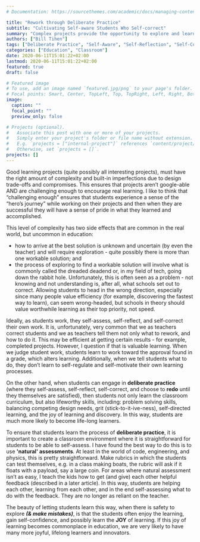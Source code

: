 ```yaml
---
# Documentation: https://sourcethemes.com/academic/docs/managing-content/

title: "Rework through Deliberate Practice"
subtitle: "Cultivating Self-aware Students Who Self-correct"
summary: "Complex projects provide the opportunity to explore and learn what does and doesn’t work. Understanding what doesn’t work and adjusting (redoing) work can often lead to tremendous learning. The caveat is that teachers must create a safe environment, without judgement, which creates space for 'mistakes' and 'rework.'"
authors: ["Bill Tihen"]
tags: ["Deliberate Practice", "Self-Aware", "Self-Reflection", "Self-Correction", "Joy", "Exploration"]
categories: ["Education", "Classroom"]
date: 2020-06-11T15:01:22+02:00
lastmod: 2020-06-11T15:01:22+02:00
featured: true
draft: false

# Featured image
# To use, add an image named `featured.jpg/png` to your page's folder.
# Focal points: Smart, Center, TopLeft, Top, TopRight, Left, Right, BottomLeft, Bottom, BottomRight.
image:
  caption: ""
  focal_point: ""
  preview_only: false

# Projects (optional).
#   Associate this post with one or more of your projects.
#   Simply enter your project's folder or file name without extension.
#   E.g. `projects = ["internal-project"]` references `content/project/deep-learning/index.md`.
#   Otherwise, set `projects = []`.
projects: []
---
```

Good learning projects (quite possibly all interesting projects), must have the right amount of complexity and built-in imperfections due to design trade-offs and compromises. This ensures that projects aren’t google-able AND are challenging enough to encourage real learning. I like to think that “challenging enough” ensures that students experience a sense of the “hero’s journey” while working on their projects and then when they are successful they will have a sense of pride in what they learned and accomplished.

This level of complexity has two side effects that are common in the real world, but uncommon in education:

* how to arrive at the best solution is unknown and uncertain (by even the teacher) and will require exploration - quite possibly there is more than one workable solution; and
* the process of exploring to find a workable solution will involve what is commonly called the dreaded deadend or, in my field of tech, going down the rabbit hole. Unfortunately, this is often seen as a problem - not knowing and not understanding is, after all, what schools set out to correct. Allowing students to head in the wrong direction, especially since many people value efficiency (for example, discovering the fastest way to learn), can seem wrong-headed, but schools in theory should value worthwhile learning as their top priority, not speed.

Ideally, as students work, they self-assess, self-reflect, and self-correct their own work. It is, unfortunately, very common that we as teachers correct students and we as teachers tell them not only what to rework, and how to do it. This may be efficient at getting certain results - for example, completed projects. However, I question if that is valuable learning. When we judge student work, students learn to work toward the approval found in a grade, which alters learning. Additionally, when we tell students what to do, they don’t learn to self-regulate and self-motivate their own learning processes.  

On the other hand, when students can engage in **deliberate practice** (where they self-assess, self-reflect, self-correct, and choose to **redo** until they themselves are satisfied), then students not only learn the classroom curriculum, but also lifeworthy skills, including: problem solving skills, balancing competing design needs, grit (stick-to-it-ive-ness), self-directed learning, and the joy of learning and discovery. In this way, students are much more likely to become life-long learners.

To ensure that students learn the process of **deliberate practice**, it is important to create a classroom environment where it is straightforward for students to be able to self-assess. I have found the best way to do this is to use **'natural' assessments**. At least in the world of code, engineering, and physics, this is pretty straightforward. Make rubrics in which the students can test themselves, e.g. in a class making boats, the rubric will ask if it floats with a payload, say a large coin. For areas where natural assessment isn’t as easy, I teach the kids how to get (and give) each other helpful feedback (described in a later article). In this way, students are helping each other, learning from each other, and in the end self-assessing what to do with the feedback. They are no longer as reliant on the teacher.

The beauty of letting students learn this way, when there is safety to explore <i><b>(& make mistakes)</b></i>, is that the students often enjoy the learning, gain self-confidence, and possibly learn the **JOY** of learning. If this joy of learning becomes commonplace in education, we are very likely to have many more joyful, lifelong learners and innovators.
